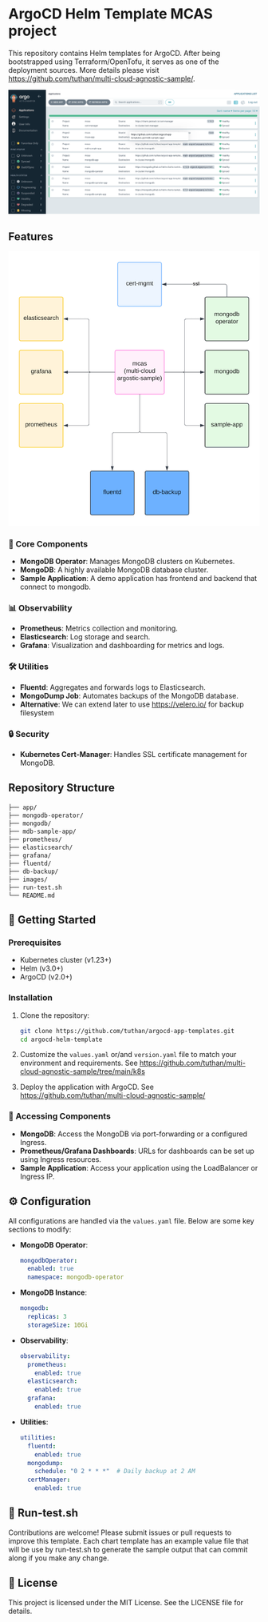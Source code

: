 # ArgoCD Helm Template MCAS project

This repository contains Helm templates for ArgoCD. After being bootstrapped using Terraform/OpenTofu, it serves as one of the deployment sources. More details please visit https://github.com/tuthan/multi-cloud-agnostic-sample/.

![Alt text](images/argocd.png?raw=true "Argocd")

## Features
![Alt text](images/argocd-app-in-app.png?raw=true "Diagram")
### 🌟 Core Components
- **MongoDB Operator**: Manages MongoDB clusters on Kubernetes.
- **MongoDB**: A highly available MongoDB database cluster.
- **Sample Application**: A demo application has frontend and backend that connect to mongodb.

### 📊 Observability
- **Prometheus**: Metrics collection and monitoring.
- **Elasticsearch**: Log storage and search.
- **Grafana**: Visualization and dashboarding for metrics and logs.

### 🛠️ Utilities
- **Fluentd**: Aggregates and forwards logs to Elasticsearch.
- **MongoDump Job**: Automates backups of the MongoDB database.
- **Alternative**: We can extend later to use https://velero.io/ for backup filesystem

### 🔒 Security
- **Kubernetes Cert-Manager**: Handles SSL certificate management for MongoDB.

## Repository Structure
```
├── app/
├── mongodb-operator/
├── mongodb/
├── mdb-sample-app/
├── prometheus/
├── elasticsearch/
├── grafana/
├── fluentd/
├── db-backup/
├── images/
├── run-test.sh
└── README.md
```

## 🚀 Getting Started

### Prerequisites
- Kubernetes cluster (v1.23+)
- Helm (v3.0+)
- ArgoCD (v2.0+)

### Installation

1. Clone the repository:
   ```bash
   git clone https://github.com/tuthan/argocd-app-templates.git
   cd argocd-helm-template
   ```

2. Customize the `values.yaml` or/and `version.yaml` file to match your environment and requirements. See https://github.com/tuthan/multi-cloud-agnostic-sample/tree/main/k8s 

3. Deploy the application with ArgoCD. See https://github.com/tuthan/multi-cloud-agnostic-sample/

### 🔗 Accessing Components

- **MongoDB**: Access the MongoDB via port-forwarding or a configured Ingress.
- **Prometheus/Grafana Dashboards**: URLs for dashboards can be set up using Ingress resources.
- **Sample Application**: Access your application using the LoadBalancer or Ingress IP.

## ⚙️ Configuration

All configurations are handled via the `values.yaml` file. Below are some key sections to modify:

- **MongoDB Operator**: 
  ```yaml
  mongodbOperator:
    enabled: true
    namespace: mongodb-operator
  ```

- **MongoDB Instance**:
  ```yaml
  mongodb:
    replicas: 3
    storageSize: 10Gi
  ```

- **Observability**:
  ```yaml
  observability:
    prometheus:
      enabled: true
    elasticsearch:
      enabled: true
    grafana:
      enabled: true
  ```

- **Utilities**:
  ```yaml
  utilities:
    fluentd:
      enabled: true
    mongodump:
      schedule: "0 2 * * *"  # Daily backup at 2 AM
    certManager:
      enabled: true
  ```

## 🤝 Run-test.sh

Contributions are welcome! Please submit issues or pull requests to improve this template. Each chart template has an example value file that will be use by run-test.sh to generate the sample output that can commit along if you make any change.

## 📄 License

This project is licensed under the MIT License. See the LICENSE file for details.
